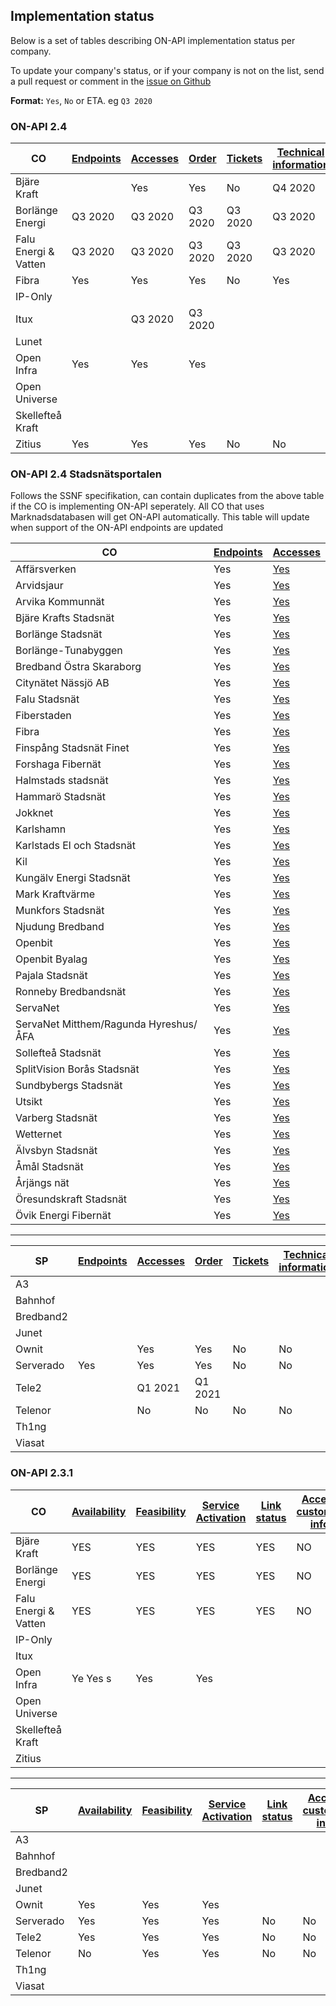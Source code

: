 ## Implementation status

Below is a set of tables describing ON-API implementation status per company.

To update your company's status, or if your company is not on the list, send a pull request or comment in the [issue on Github](https://github.com/on-api/on-api/issues/6)

**Format:** `Yes`, `No` or ETA. eg `Q3 2020`


### ON-API 2.4

| CO                |[Endpoints](2.4.0/spec/endpoints.md) | [Accesses](2.4.0/spec/accesses.md) | [Order](2.4.0/spec/orders.md) | [Tickets](2.4.0/spec/tickets.md) | [Technical information](2.4.0/spec/technical_info.md) | [Contacts](2.4.0/spec/contacts.md) | [Subscriptions](2.4.0/spec/subscriptions.md) | [Invoice Specification](2.4.0/spec/invoice_specification.md) | [Web portal](2.4.0/spec/web_portal.md) |
|-------------------|-------------------------------------|------------------------------------|-------------------------------|----------------------------------|-------------------------------------------------------|------------------------------------|----------------------------------------------|--------------------------------------------------------------|---------------------------------|
|Bjäre Kraft        | | Yes                                | Yes                           | No                               | Q4 2020                                              | No                                 |  Q3 2020                                     | Q3 2020                                                      | Yes                             |
|Borlänge Energi    | Q3 2020 | Q3 2020 | Q3 2020 | Q3 2020 | Q3 2020 | Q3 2020 | Q3 2020 | Q3 2020 | Q3 2020 |
|Falu Energi & Vatten| Q3 2020 | Q3 2020 | Q3 2020 | Q3 2020 | Q3 2020 | Q3 2020 | Q3 2020 | Q3 2020 | Q3 2020 |
|Fibra| Yes | Yes | Yes | No | Yes | No | No | No | No |
|IP-Only| | | | | | | | | |
|Itux| |Q3 2020|Q3 2020| | | | | | |
|Lunet| | | | | | | | | |
|Open Infra| Yes | Yes  | Yes  | | | | | Yes  | |
|Open Universe| | | | | | | | | |
|Skellefteå Kraft| | | | | | | | | |
|Zitius| Yes | Yes | Yes | No | No | No | Yes | No | No |

### ON-API 2.4 Stadsnätsportalen
Follows the SSNF specifikation, can contain duplicates from the above table if the CO is implementing ON-API seperately. All CO that uses Marknadsdatabasen will get ON-API automatically. This table will update when support of the ON-API endpoints are updated

| CO               | [Endpoints](2.4.0/spec/endpoints.md) | [Accesses](2.4.0/spec/accesses.md) |
|------------------|--------------------------------------|------------------------------------|
|Affärsverken | Yes | [Yes](https://www.stadsnatsportalen.se/plain/onapi/AFF) |
|Arvidsjaur | Yes | [Yes](https://www.stadsnatsportalen.se/plain/onapi/ARV) |
|Arvika Kommunnät | Yes | [Yes](https://www.stadsnatsportalen.se/plain/onapi/AKN) |
|Bjäre Krafts Stadsnät | Yes | [Yes](https://www.stadsnatsportalen.se/plain/onapi/BKB) |
|Borlänge Stadsnät | Yes | [Yes](https://www.stadsnatsportalen.se/plain/onapi/NORRBOR) |
|Borlänge-Tunabyggen | Yes | [Yes](https://www.stadsnatsportalen.se/plain/onapi/BORTUN) |
|Bredband Östra Skaraborg | Yes | [Yes](https://www.stadsnatsportalen.se/plain/onapi/BOS) |
|Citynätet Nässjö AB | Yes | [Yes](https://www.stadsnatsportalen.se/plain/onapi/CNN) |
|Falu Stadsnät | Yes | [Yes](https://www.stadsnatsportalen.se/plain/onapi/FEV) |
|Fiberstaden | Yes | [Yes](https://www.stadsnatsportalen.se/plain/onapi/FIB) |
|Fibra | Yes | [Yes](https://www.stadsnatsportalen.se/plain/onapi/MNCMSN) |
|Finspång Stadsnät Finet | Yes | [Yes](https://www.stadsnatsportalen.se/plain/onapi/FIN) |
|Forshaga Fibernät | Yes | [Yes](https://www.stadsnatsportalen.se/plain/onapi/FHF) |
|Halmstads stadsnät | Yes | [Yes](https://www.stadsnatsportalen.se/plain/onapi/HLM) |
|Hammarö Stadsnät | Yes | [Yes](https://www.stadsnatsportalen.se/plain/onapi/HMM) |
|Jokknet | Yes | [Yes](https://www.stadsnatsportalen.se/plain/onapi/JOK) |
|Karlshamn | Yes | [Yes](https://www.stadsnatsportalen.se/plain/onapi/KRY) |
|Karlstads El och Stadsnät | Yes | [Yes](https://www.stadsnatsportalen.se/plain/onapi/OPNKRL) |
|Kil | Yes | [Yes](https://www.stadsnatsportalen.se/plain/onapi/KIL) |
|Kungälv Energi Stadsnät | Yes | [Yes](https://www.stadsnatsportalen.se/plain/onapi/KGV) |
|Mark Kraftvärme | Yes | [Yes](https://www.stadsnatsportalen.se/plain/onapi/MKV) |
|Munkfors Stadsnät | Yes | [Yes](https://www.stadsnatsportalen.se/plain/onapi/MKF) |
|Njudung Bredband | Yes | [Yes](https://www.stadsnatsportalen.se/plain/onapi/VET) |
|Openbit | Yes | [Yes](https://www.stadsnatsportalen.se/plain/onapi/OPB) |
|Openbit Byalag | Yes | [Yes](https://www.stadsnatsportalen.se/plain/onapi/OPBBYA) |
|Pajala Stadsnät | Yes | [Yes](https://www.stadsnatsportalen.se/plain/onapi/PAJ) |
|Ronneby Bredbandsnät | Yes | [Yes](https://www.stadsnatsportalen.se/plain/onapi/RBY) |
|ServaNet | Yes | [Yes](https://www.stadsnatsportalen.se/plain/onapi/NORRSRV2) |
|ServaNet Mitthem/Ragunda Hyreshus/ÅFA | Yes | [Yes](https://www.stadsnatsportalen.se/plain/onapi/SRVMH) |
|Sollefteå Stadsnät | Yes | [Yes](https://www.stadsnatsportalen.se/plain/onapi/SFT) |
|SplitVision Borås Stadsnät | Yes | [Yes](https://www.stadsnatsportalen.se/plain/onapi/SPV) |
|Sundbybergs Stadsnät | Yes | [Yes](https://www.stadsnatsportalen.se/plain/onapi/SNC) |
|Utsikt | Yes | [Yes](https://www.stadsnatsportalen.se/plain/onapi/UTS) |
|Varberg Stadsnät | Yes | [Yes](https://www.stadsnatsportalen.se/plain/onapi/VAR) |
|Wetternet | Yes | [Yes](https://www.stadsnatsportalen.se/plain/onapi/WNT) |
|Älvsbyn Stadsnät | Yes | [Yes](https://www.stadsnatsportalen.se/plain/onapi/ALV) |
|Åmål Stadsnät | Yes | [Yes](https://www.stadsnatsportalen.se/plain/onapi/AMA) |
|Årjängs nät | Yes | [Yes](https://www.stadsnatsportalen.se/plain/onapi/ANG) |
|Öresundskraft Stadsnät | Yes | [Yes](https://www.stadsnatsportalen.se/plain/onapi/ORE) |
|Övik Energi Fibernät | Yes | [Yes](https://www.stadsnatsportalen.se/plain/onapi/OVK) |

---

| SP                | [Endpoints](2.4.0/spec/endpoints.md) | [Accesses](2.4.0/spec/accesses.md) | [Order](2.4.0/spec/orders.md) | [Tickets](2.4.0/spec/tickets.md) | [Technical information](2.4.0/spec/technical_info.md) | [Contacts](2.4.0/spec/contacts.md) | [Subscriptions](2.4.0/spec/subscriptions.md) | [Invoice Specification](2.4.0/spec/invoice_specification.md) | [Web portal](2.4.0/spec/web_portal.md) |
|-------------------|--------------------------------------|------------------------------------|-------------------------------|----------------------------------|-------------------------------------------------------|------------------------------------|----------------------------------------------|--------------------------------------------------------------|----------------------------------------|
|A3 | | | | | | | | | |
|Bahnhof| | | | | | | | | |
|Bredband2| | | | | | | | | |
|Junet| | | | | | | | | |
|Ownit| |Yes|Yes|No|No|No|No|No| |
|Serverado| Yes |Yes|Yes|No|No|Yes|No|No|No|
|Tele2| | Q1 2021 | Q1 2021 | | | | | | |
|Telenor| |No|No|No|No|No|No|No|No|
|Th1ng| | | | | | | | | |
|Viasat| | | | | | | | | |

### ON-API 2.3.1

| CO                | [Availability](2.3.1/availability.md) | [Feasibility](2.3.1/feasibility.md) | [Service Activation](2.3.1/service_activation.md) | [Link status](2.3.1/fm_linkstatus.md) | [Access customer info](2.3.1/access_customer_info.md) | [CO Active services](2.3.1/co_active_services.md) | [Web portal](2.3.1/web_portal.md) |
|-------------------|---------------------------------------|-------------------------------------|---------------------------------------------------|---------------------------------------|-------------------------------------------------------|---------------------------------------------------|-----------------------------------|
|Bjäre Kraft        | YES                                   | YES                                 | YES                                               | YES                                   | NO                                                    | YES                                               | YES                               |
|Borlänge Energi    | YES                                   | YES                                 | YES                                               | YES                                   | NO                                                    | YES                                               | YES                               |
|Falu Energi & Vatten| YES                                   | YES                                 | YES                                               | YES                                   | NO                                                    | YES                                               | YES                               |
|IP-Only| | | | | | | | |
|Itux| | | | | | | |
|Open Infra| Ye Yes s  | Yes  | Yes  | | | | |
|Open Universe| | | | | | | |
|Skellefteå Kraft| | | | | | | |
|Zitius| | | | | | | |

---

| SP                | [Availability](2.3.1/availability.md) | [Feasibility](2.3.1/feasibility.md) | [Service Activation](2.3.1/service_activation.md) | [Link status](2.3.1/fm_linkstatus.md) | [Access customer info](2.3.1/access_customer_info.md) | [CO Active services](2.3.1/co_active_services.md) | [Web portal](2.3.1/web_portal.md) |
|-------------------|---------------------------------------|-------------------------------------|---------------------------------------------------|---------------------------------------|-------------------------------------------------------|---------------------------------------------------|-----------------------------------|
|A3| | | | | | | |
|Bahnhof| | | | | | | |
|Bredband2| | | | | | | |
|Junet| | | | | | | |
|Ownit|Yes|Yes|Yes| | | | |
|Serverado|Yes|Yes|Yes|No|No|No|No|
|Tele2|Yes|Yes|Yes|No|No|No|No
|Telenor|No|Yes|Yes|No|No|No|No
|Th1ng| | | | | | | |
|Viasat| | | | | | | |
